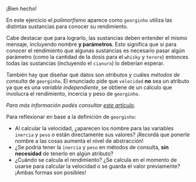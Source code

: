 ¡Bien hecho!

En este ejercicio el _polimorfismo_ aparece como `georginho` utiliza las distintas sustancias para conocer su rendimiento.

Cabe destacar que para lograrlo, las sustancias deben entender el mismo mensaje, incluyendo nombre **y parámetros**. Esto significa que si para conocer el rendimiento que algunas sustancias es necesario pasar algún parámetro (como la cantidad de la dosis para el `whisky` y `terere`) entonces todas las sustancias (incluyendo el `cianuro`) lo deberían esperar.


También hay que diseñar qué datos son _atributos_ y cuáles _métodos de consulta_ de `georginho`. El enunciado pide que `velocidad` **no** sea un atributo ya que es una _variable independiente_, se obtiene de un cálculo que involucra el rendimiento, incercia y peso de `georginho`.

_Para más información podés consultar [este artículo](http://wiki.uqbar.org/wiki/articles/oo-temporary-variable.html)._


Para reflexionar en base a la definición de `georginho`:

- Al calcular la velocidad, ¿aparecen los nombre para las variables `inercia` y `peso` o están directamente sus valores? ¡Recordá que ponerle nombre a las cosas aumenta el nivel de abstracción!
- ¿Se podría tener la `inercia` y `peso` en métodos de consulta, **sin necesidad** de tenerlo en algún atributo?
- ¿Cuándo se calcula el rendimiento? ¿Se calcula en el momento de usarse para calcular la velocidad o se guarda el valor previamente? ¡Ambas formas son posibles!
